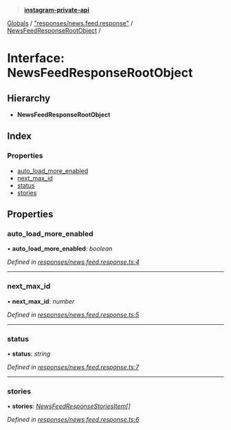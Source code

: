 > **[instagram-private-api](../README.md)**

[Globals](../README.md) / ["responses/news.feed.response"](../modules/_responses_news_feed_response_.md) / [NewsFeedResponseRootObject](_responses_news_feed_response_.newsfeedresponserootobject.md) /

# Interface: NewsFeedResponseRootObject

## Hierarchy

* **NewsFeedResponseRootObject**

## Index

### Properties

* [auto_load_more_enabled](_responses_news_feed_response_.newsfeedresponserootobject.md#auto_load_more_enabled)
* [next_max_id](_responses_news_feed_response_.newsfeedresponserootobject.md#next_max_id)
* [status](_responses_news_feed_response_.newsfeedresponserootobject.md#status)
* [stories](_responses_news_feed_response_.newsfeedresponserootobject.md#stories)

## Properties

###  auto_load_more_enabled

• **auto_load_more_enabled**: *boolean*

*Defined in [responses/news.feed.response.ts:4](https://github.com/dilame/instagram-private-api/blob/01eb399/src/responses/news.feed.response.ts#L4)*

___

###  next_max_id

• **next_max_id**: *number*

*Defined in [responses/news.feed.response.ts:5](https://github.com/dilame/instagram-private-api/blob/01eb399/src/responses/news.feed.response.ts#L5)*

___

###  status

• **status**: *string*

*Defined in [responses/news.feed.response.ts:7](https://github.com/dilame/instagram-private-api/blob/01eb399/src/responses/news.feed.response.ts#L7)*

___

###  stories

• **stories**: *[NewsFeedResponseStoriesItem](../classes/_responses_news_feed_response_.newsfeedresponsestoriesitem.md)[]*

*Defined in [responses/news.feed.response.ts:6](https://github.com/dilame/instagram-private-api/blob/01eb399/src/responses/news.feed.response.ts#L6)*